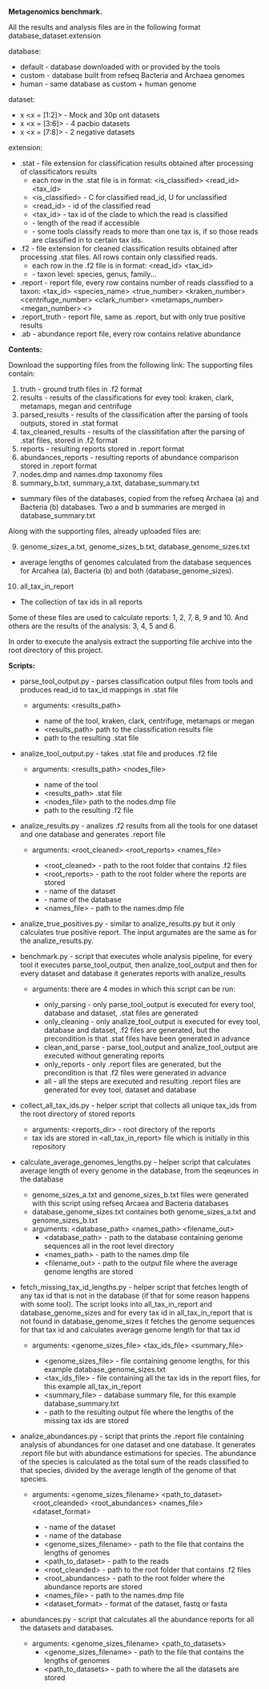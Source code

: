 
**Metagenomics benchmark.**


All the results and analysis files are in the following format database_dataset.extension

database:
 - default - database downloaded with or provided by the tools
 - custom - database built from refseq Bacteria and Archaea genomes
 - human - same database as custom + human genome

dataset:
 - x <x = [1:2]> - Mock and 30p ont datasets
 - x <x = [3:6]> - 4 pacbio datasets
 - x <x = [7:8]> - 2 negative datasets

extension:
 - .stat - file extension for classification results obtained after processing of classificators results
 	- each row in the .stat file is in format: <is_classified>	<read_id>	<tax_id>	<length>	<percentage>
 	- <is_classified> - C for classified read_id, U for unclassified
 	- <read_id> - id of the classified read
 	- <tax_id> - tax id of the clade to which the read is classified
 	- <length> - length of the read if accessible
 	- <percentage> - some tools classify reads to more than one tax is, if so those reads are classified in <percentage> to certain tax ids. 
 - .f2 - file extension for cleaned classification results obtained after processing .stat files. All rows contain only classified reads.
 	- each row in the .f2 file is in format: <read_id>	<tax_id>	<percentage>	<level>
 	- <level> - taxon level: species, genus, family...
 - .report - report file, every row contains number of reads classified to a taxon: <tax_id>	<species_name>	<true_number>	<kraken_number>	<centrifuge_number>	<clark_number>	<metamaps_number>	<megan_number>	<>
 - .report_truth - report file, same as .report, but with only true positive results
 - .ab - abundance report file, every row contains relative abundance 

**Contents:**

Download the supporting files from the following link: 
The supporting files contain:

1. truth - ground truth files in .f2 format
2. results - results of the classifications for evey tool: kraken, clark, metamaps, megan and centrifuge
3. parsed_results - results of the classification after the parsing of tools outputs, stored in .stat format
4. tax_cleaned_results - results of the classitifation after the parsing of .stat files, stored in .f2 format
5. reports - resulting reports stored in .report format
6. abundances_reports - resulting reports of abundance comparison stored in .report format
7. nodes.dmp and names.dmp taxonomy files
8. summary_b.txt, summary_a.txt, database_summary.txt
 - summary files of the databases, copied from the refseq Archaea (a) and Bacteria (b) databases. Two a and b summaries are merged in database_summary.txt


Along with the supporting files, already uploaded files are:

9. genome_sizes_a.txt, genome_sizes_b.txt, database_genome_sizes.txt
 - average lengths of genomes calculated from the database sequences for Arcahea (a), Bacteria (b) and both (database_genome_sizes).
10. all_tax_in_report
 - The collection of tax ids in all reports

Some of these files are used to calculate reports: 1, 2, 7, 8, 9 and 10. And others are the results of the analysis: 3, 4, 5 and 6. 

In order to execute the analysis extract the supporting file archive into the root directory of this project.

**Scripts:**
 
 - parse_tool_output.py - parses classification output files from tools and produces read_id to tax_id mappings in .stat file
 	- arguments: <tool> <results_path> <fileout>
 		- <tool> name of the tool, kraken, clark, centrifuge, metamaps or megan
 		- <results_path> path to the classification results file
 		- <fileout> path to the resulting .stat file

- analize_tool_output.py - takes .stat file and produces .f2 file
	- arguments: <tool> <results_path> <nodes_file> <fileout>
		- <tool> name of the tool
		- <results_path> .stat file
		- <nodes_file> path to the nodes.dmp file
		- <fileout> path to the resulting .f2 file

- analize_results.py - analizes .f2 results from all the tools for one dataset and one database and generates .report file
	- arguments: <root_cleaned> <root_reports> <dataset> <database> <names_file>
		- <root_cleaned> - path to the root folder that contains .f2 files
		- <root_reports> - path to the root folder where the reports are stored
		- <dataset> - name of the dataset
		- <database> - name of the database
		- <names_file> - path to the names.dmp file

- analize_true_positives.py - similar to analize_results.py but it only calculates true positive report. The input argumates are the same as for the analize_results.py.

- benchmark.py - script that executes whole analysis pipeline, for every tool it executes parse_tool_output, then analize_tool_output and then for every dataset and database it generates reports with analize_results
	- arguments: <mode> there are 4 modes in which this script can be run:
		- only_parsing - only parse_tool_output is executed for every tool, database and dataset, .stat files are generated
		- only_cleaning - only analize_tool_output is executed for evey tool, database and dataset, .f2 files are generated, but the precondition is that .stat files have been generated in advance
		- clean_and_parse - parse_tool_output and analize_tool_output are executed without generating reports
		- only_reports - only .report files are generated, but the precondition is that .f2 files were generated in advance
		- all - all the steps are executed and resulting .report files are generated for evey tool, dataset and database

- collect_all_tax_ids.py - helper script that collects all unique tax_ids from the root directory of stored reports
	- arguments: <reports_dir> - root directory of the reports 
	- tax ids are stored in <all_tax_in_report> file which is initially in this repository

- calculate_average_genomes_lengths.py - helper script that calculates average length of every genome in the database, from the seqeunces in the database
	- genome_sizes_a.txt and genome_sizes_b.txt files were generated with this script using refseq Arcaea and Bacteria databases
	- database_genome_sizes.txt containes both genome_sizes_a.txt and genome_sizes_b.txt
	- arguments: <database_path> <names_path> <filename_out>
		- <database_path> - path to the database containing genome sequences all in the root level directory
		- <names_path> - path to the names.dmp file
		- <filename_out> - path to the output file where the average genome lengths are stored

- fetch_missing_tax_id_lengths.py - helper script that fetches length of any tax id that is not in the database (if that for some reason happens with some tool). The script looks into all_tax_in_report and database_genome_sizes and for every tax id in all_tax_in_report that is not found in database_genome_sizes it fetches the genome sequences for that tax id and calculates average genome length for that tax id
	- arguments: <genome_sizes_file> <tax_ids_file> <summary_file> <outfile>
		- <genome_sizes_file> - file containing genome lengths, for this example database_genome_sizes.txt
		- <tax_ids_file> - file containing all the tax ids in the report files, for this example all_tax_in_report
		- <summary_file> - database summary file, for this example database_summary.txt
		- <outfile> - path to the resulting output file where the lengths of the missing tax ids are stored

- analize_abundances.py - script that prints the .report file containing analysis of abundances for one dataset and one database. It generates .report file but with abundance estimations for species. The abundance of the species is calculated as the total sum of the reads classified to that species, divided by the average length of the genome of that species.
	- arguments: <dataset> <database> <genome_sizes_filename> <path_to_dataset> <root_cleanded> <root_abundances> <names_file> <dataset_format>
		- <dataset> - name of the dataset
		- <database> - name of the database
		- <genome_sizes_filename> - path to the file that contains the lengths of genomes
		- <path_to_dataset> - path to the reads
		- <root_cleanded> - path to the root folder that contains .f2 files
		- <root_abundances> - path to the root folder where the abundance reports are stored
		- <names_file> - path to the names.dmp file
		- <dataset_format> - format of the dataset, fastq or fasta

- abundances.py - script that calculates all the abundance reports for all the datasets and databases.
	- arguments: <genome_sizes_filename> <path_to_datasets>
		- <genome_sizes_filename> - path to the file that contains the lengths of genomes
		- <path_to_datasets> - path to where the all the datasets are stored





